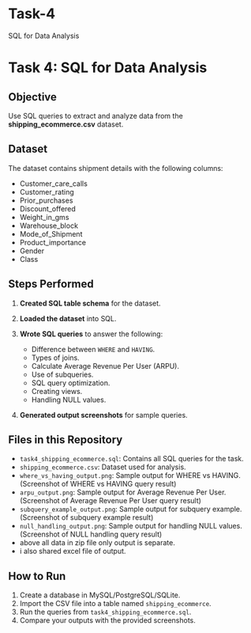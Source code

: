 # Task-4
SQL for Data Analysis

# Task 4: SQL for Data Analysis

## Objective
Use SQL queries to extract and analyze data from the **shipping_ecommerce.csv** dataset.

## Dataset
The dataset contains shipment details with the following columns:
- Customer_care_calls
- Customer_rating
- Prior_purchases
- Discount_offered
- Weight_in_gms
- Warehouse_block
- Mode_of_Shipment
- Product_importance
- Gender
- Class

## Steps Performed
1. **Created SQL table schema** for the dataset.
2. **Loaded the dataset** into SQL.
3. **Wrote SQL queries** to answer the following:
   - Difference between `WHERE` and `HAVING`.
   - Types of joins.
   - Calculate Average Revenue Per User (ARPU).
   - Use of subqueries.
   - SQL query optimization.
   - Creating views.
   - Handling NULL values.

4. **Generated output screenshots** for sample queries.

## Files in this Repository
- `task4_shipping_ecommerce.sql`: Contains all SQL queries for the task.
- `shipping_ecommerce.csv`: Dataset used for analysis.
- `where_vs_having_output.png`: Sample output for WHERE vs HAVING.(Screenshot of WHERE vs HAVING query result)
- `arpu_output.png`: Sample output for Average Revenue Per User.(Screenshot of Average Revenue Per User query result)
- `subquery_example_output.png`: Sample output for subquery example. (Screenshot of subquery example result)
- `null_handling_output.png`: Sample output for handling NULL values.(Screenshot of NULL handling query result)
- above all data in zip file only output is separate.
- i also shared excel file of output.


## How to Run
1. Create a database in MySQL/PostgreSQL/SQLite.
2. Import the CSV file into a table named `shipping_ecommerce`.
3. Run the queries from `task4_shipping_ecommerce.sql`.
4. Compare your outputs with the provided screenshots.



